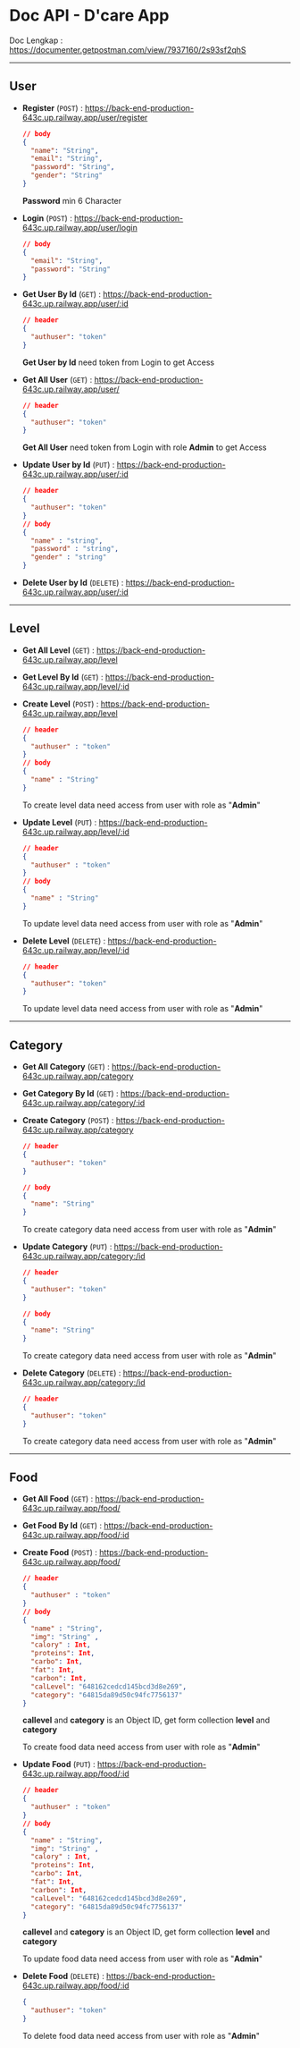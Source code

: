 # Doc API - D'care App

Doc Lengkap : https://documenter.getpostman.com/view/7937160/2s93sf2qhS

---

## User

- **Register** (`POST`) : https://back-end-production-643c.up.railway.app/user/register

  ```json
  // body
  {
    "name": "String",
    "email": "String",
    "password": "String",
    "gender": "String"
  }
  ```

  **Password** min 6 Character

- **Login** (`POST`) : https://back-end-production-643c.up.railway.app/user/login

  ```json
  // body
  {
    "email": "String",
    "password": "String"
  }
  ```

- **Get User By Id** (`GET`) : https://back-end-production-643c.up.railway.app/user/:id

  ```json
  // header
  {
    "authuser": "token"
  }
  ```

  **Get User by Id** need token from Login to get Access

- **Get All User** (`GET`) : https://back-end-production-643c.up.railway.app/user/

  ```json
  // header
  {
    "authuser": "token"
  }
  ```

  **Get All User** need token from Login with role **Admin** to get Access

- **Update User by Id** (`PUT`) : https://back-end-production-643c.up.railway.app/user/:id

  ```json
  // header
  {
    "authuser": "token"
  }
  // body
  {
    "name" : "string",
    "password" : "string",
    "gender" : "string"
  }
  ```

- **Delete User by Id** (`DELETE`) : https://back-end-production-643c.up.railway.app/user/:id

---

## Level

- **Get All Level** (`GET`) : https://back-end-production-643c.up.railway.app/level

- **Get Level By Id** (`GET`) : https://back-end-production-643c.up.railway.app/level/:id

- **Create Level** (`POST`) : https://back-end-production-643c.up.railway.app/level
  ```json
  // header
  {
    "authuser" : "token"
  }
  // body
  {
    "name" : "String"
  }
  ```
  To create level data need access from user with role as "**Admin**"
- **Update Level** (`PUT`) : https://back-end-production-643c.up.railway.app/level/:id

  ```json
  // header
  {
    "authuser" : "token"
  }
  // body
  {
    "name" : "String"
  }
  ```

  To update level data need access from user with role as "**Admin**"

- **Delete Level** (`DELETE`) : https://back-end-production-643c.up.railway.app/level/:id
  ```json
  // header
  {
    "authuser": "token"
  }
  ```
  To update level data need access from user with role as "**Admin**"

---

## Category

- **Get All Category** (`GET`) : https://back-end-production-643c.up.railway.app/category

- **Get Category By Id** (`GET`) : https://back-end-production-643c.up.railway.app/category/:id

- **Create Category** (`POST`) : https://back-end-production-643c.up.railway.app/category

  ```json
  // header
  {
    "authuser": "token"
  }

  // body
  {
    "name": "String"
  }
  ```

  To create category data need access from user with role as "**Admin**"

- **Update Category** (`PUT`) : https://back-end-production-643c.up.railway.app/category:/id

  ```json
  // header
  {
    "authuser": "token"
  }

  // body
  {
    "name": "String"
  }

  ```

  To create category data need access from user with role as "**Admin**"

- **Delete Category** (`DELETE`) : https://back-end-production-643c.up.railway.app/category:/id
  ```json
  // header
  {
    "authuser": "token"
  }
  ```
  To create category data need access from user with role as "**Admin**"

---

## Food

- **Get All Food** (`GET`) : https://back-end-production-643c.up.railway.app/food/

- **Get Food By Id** (`GET`) : https://back-end-production-643c.up.railway.app/food/:id

- **Create Food** (`POST`) : https://back-end-production-643c.up.railway.app/food/

  ```json
  // header
  {
    "authuser" : "token"
  }
  // body
  {
    "name" : "String",
    "img": "String" ,
    "calory" : Int,
    "proteins": Int,
    "carbo": Int,
    "fat": Int,
    "carbon": Int,
    "calLevel": "648162cedcd145bcd3d8e269",
    "category": "64815da89d50c94fc7756137"
  }
  ```

  **callevel** and **category** is an Object ID, get form collection **level** and **category**

  To create food data need access from user with role as "**Admin**"

- **Update Food** (`PUT`) : https://back-end-production-643c.up.railway.app/food/:id

  ```json
  // header
  {
    "authuser" : "token"
  }
  // body
  {
    "name" : "String",
    "img": "String" ,
    "calory" : Int,
    "proteins": Int,
    "carbo": Int,
    "fat": Int,
    "carbon": Int,
    "calLevel": "648162cedcd145bcd3d8e269",
    "category": "64815da89d50c94fc7756137"
  }
  ```

  **callevel** and **category** is an Object ID, get form collection **level** and **category**

  To update food data need access from user with role as "**Admin**"

- **Delete Food** (`DELETE`) : https://back-end-production-643c.up.railway.app/food/:id
  ```json
  {
    "authuser": "token"
  }
  ```
  To delete food data need access from user with role as "**Admin**"
